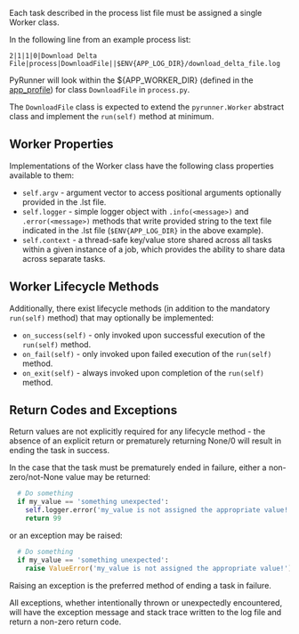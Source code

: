Each task described in the process list file must be assigned a single Worker class.

In the following line from an example process list:
```
2|1|1|0|Download Delta File|process|DownloadFile||$ENV{APP_LOG_DIR}/download_delta_file.log
```
PyRunner will look within the ${APP_WORKER_DIR} (defined in the [app_profile](./app_profile.md)) for class `DownloadFile` in `process.py`.

The `DownloadFile` class is expected to extend the `pyrunner.Worker` abstract class and implement the `run(self)` method at minimum.

## Worker Properties
Implementations of the Worker class have the following class properties available to them:

* `self.argv` - argument vector to access positional arguments optionally provided in the .lst file.
* `self.logger` - simple logger object with `.info(<message>)` and `.error(<message>)` methods that write provided string to the text file indicated in the .lst file (`$ENV{APP_LOG_DIR}` in the above example).
* `self.context` - a thread-safe key/value store shared across all tasks within a given instance of a job, which provides the ability to share data across separate tasks.

## Worker Lifecycle Methods
Additionally, there exist lifecycle methods (in addition to the mandatory `run(self)` method) that may optionally be implemented:

* `on_success(self)` - only invoked upon successful execution of the `run(self)` method.
* `on_fail(self)` - only invoked upon failed execution of the `run(self)` method.
* `on_exit(self)` - always invoked upon completion of the `run(self)` method.

## Return Codes and Exceptions
Return values are not explicitly required for any lifecycle method - the absence of an explicit return or prematurely returning None/0 will result in ending the task in success.

In the case that the task must be prematurely ended in failure, either a non-zero/not-None value may be returned:
```python
  # Do something
  if my_value == 'something unexpected':
    self.logger.error('my_value is not assigned the appropriate value!')
    return 99
```

or an exception may be raised:
```python
  # Do something
  if my_value == 'something unexpected':
    raise ValueError('my_value is not assigned the appropriate value!')
```

Raising an exception is the preferred method of ending a task in failure.

All exceptions, whether intentionally thrown or unexpectedly encountered, will have the exception message and stack trace written to the log file and return a non-zero return code.